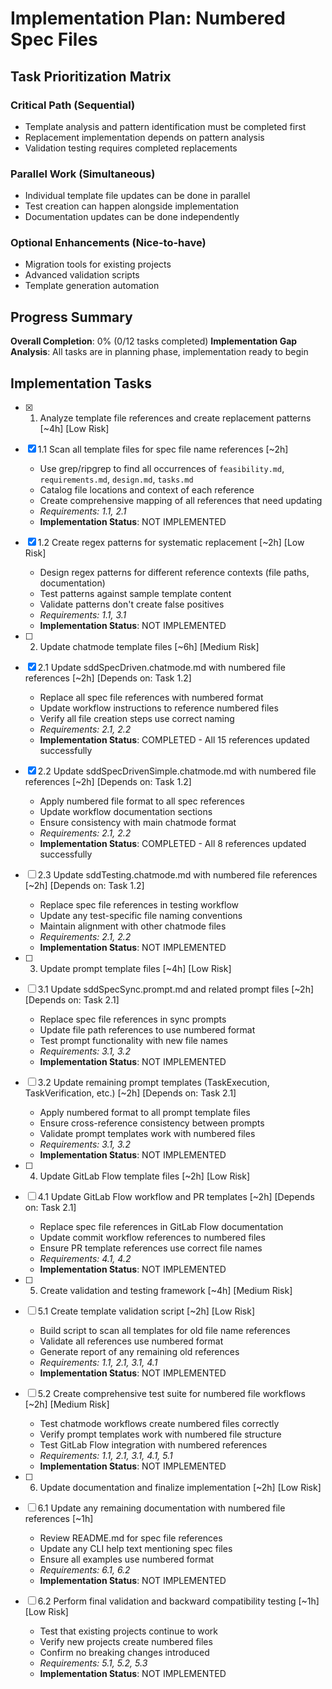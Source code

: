 # Implementation Plan: Numbered Spec Files

## Task Prioritization Matrix

### Critical Path (Sequential)
- Template analysis and pattern identification must be completed first
- Replacement implementation depends on pattern analysis
- Validation testing requires completed replacements

### Parallel Work (Simultaneous)
- Individual template file updates can be done in parallel
- Test creation can happen alongside implementation
- Documentation updates can be done independently

### Optional Enhancements (Nice-to-have)
- Migration tools for existing projects
- Advanced validation scripts
- Template generation automation

## Progress Summary
**Overall Completion**: 0% (0/12 tasks completed)
**Implementation Gap Analysis**: All tasks are in planning phase, implementation ready to begin

## Implementation Tasks

- [x] 1. Analyze template file references and create replacement patterns [~4h] [Low Risk]
- [x] 1.1 Scan all template files for spec file name references [~2h]
  - Use grep/ripgrep to find all occurrences of `feasibility.md`, `requirements.md`, `design.md`, `tasks.md`
  - Catalog file locations and context of each reference
  - Create comprehensive mapping of all references that need updating
  - _Requirements: 1.1, 2.1_
  - **Implementation Status**: NOT IMPLEMENTED

- [x] 1.2 Create regex patterns for systematic replacement [~2h] [Low Risk]
  - Design regex patterns for different reference contexts (file paths, documentation)
  - Test patterns against sample template content
  - Validate patterns don't create false positives
  - _Requirements: 1.1, 3.1_
  - **Implementation Status**: NOT IMPLEMENTED

- [ ] 2. Update chatmode template files [~6h] [Medium Risk]
- [x] 2.1 Update sddSpecDriven.chatmode.md with numbered file references [~2h] [Depends on: Task 1.2]
  - Replace all spec file references with numbered format
  - Update workflow instructions to reference numbered files
  - Verify all file creation steps use correct naming
  - _Requirements: 2.1, 2.2_
  - **Implementation Status**: COMPLETED - All 15 references updated successfully

- [x] 2.2 Update sddSpecDrivenSimple.chatmode.md with numbered file references [~2h] [Depends on: Task 1.2]
  - Apply numbered file format to all spec references
  - Update workflow documentation sections
  - Ensure consistency with main chatmode format
  - _Requirements: 2.1, 2.2_
  - **Implementation Status**: COMPLETED - All 8 references updated successfully

- [ ] 2.3 Update sddTesting.chatmode.md with numbered file references [~2h] [Depends on: Task 1.2]
  - Replace spec file references in testing workflow
  - Update any test-specific file naming conventions
  - Maintain alignment with other chatmode files
  - _Requirements: 2.1, 2.2_
  - **Implementation Status**: NOT IMPLEMENTED

- [ ] 3. Update prompt template files [~4h] [Low Risk]
- [ ] 3.1 Update sddSpecSync.prompt.md and related prompt files [~2h] [Depends on: Task 2.1]
  - Replace spec file references in sync prompts
  - Update file path references to use numbered format
  - Test prompt functionality with new file names
  - _Requirements: 3.1, 3.2_
  - **Implementation Status**: NOT IMPLEMENTED

- [ ] 3.2 Update remaining prompt templates (TaskExecution, TaskVerification, etc.) [~2h] [Depends on: Task 2.1]
  - Apply numbered format to all prompt template files
  - Ensure cross-reference consistency between prompts
  - Validate prompt templates work with numbered files
  - _Requirements: 3.1, 3.2_
  - **Implementation Status**: NOT IMPLEMENTED

- [ ] 4. Update GitLab Flow template files [~2h] [Low Risk]
- [ ] 4.1 Update GitLab Flow workflow and PR templates [~2h] [Depends on: Task 2.1]
  - Replace spec file references in GitLab Flow documentation
  - Update commit workflow references to numbered files
  - Ensure PR template references use correct file names
  - _Requirements: 4.1, 4.2_
  - **Implementation Status**: NOT IMPLEMENTED

- [ ] 5. Create validation and testing framework [~4h] [Medium Risk]
- [ ] 5.1 Create template validation script [~2h] [Low Risk]
  - Build script to scan all templates for old file name references
  - Validate all references use numbered format
  - Generate report of any remaining old references
  - _Requirements: 1.1, 2.1, 3.1, 4.1_
  - **Implementation Status**: NOT IMPLEMENTED

- [ ] 5.2 Create comprehensive test suite for numbered file workflows [~2h] [Medium Risk]
  - Test chatmode workflows create numbered files correctly
  - Verify prompt templates work with numbered file structure
  - Test GitLab Flow integration with numbered references
  - _Requirements: 1.1, 2.1, 3.1, 4.1, 5.1_
  - **Implementation Status**: NOT IMPLEMENTED

- [ ] 6. Update documentation and finalize implementation [~2h] [Low Risk]
- [ ] 6.1 Update any remaining documentation with numbered file references [~1h]
  - Review README.md for spec file references
  - Update any CLI help text mentioning spec files
  - Ensure all examples use numbered format
  - _Requirements: 6.1, 6.2_
  - **Implementation Status**: NOT IMPLEMENTED

- [ ] 6.2 Perform final validation and backward compatibility testing [~1h] [Low Risk]
  - Test that existing projects continue to work
  - Verify new projects create numbered files
  - Confirm no breaking changes introduced
  - _Requirements: 5.1, 5.2, 5.3_
  - **Implementation Status**: NOT IMPLEMENTED